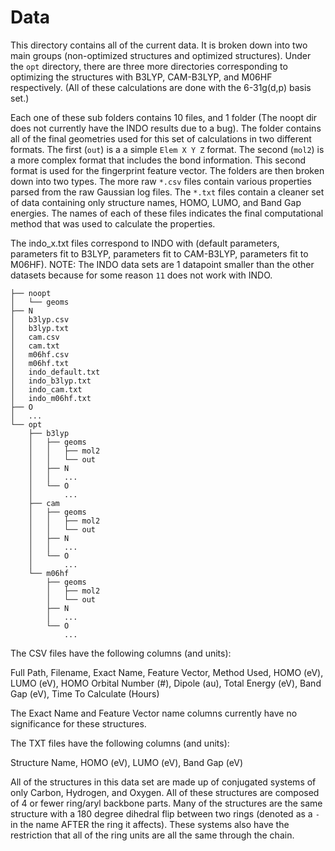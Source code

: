 Data
====

This directory contains all of the current data. It is broken down into two main groups (non-optimized structures and optimized structures).
Under the `opt` directory, there are three more directories corresponding to optimizing the structures with B3LYP, CAM-B3LYP, and M06HF respectively. (All of these calculations are done with the 6-31g(d,p) basis set.)

Each one of these sub folders contains 10 files, and 1 folder (The noopt dir does not currently have the INDO results due to a bug). The folder contains all of the final geometries used for this set of calculations in two different formats. The first (`out`) is a a simple `Elem X Y Z` format. The second (`mol2`) is a more complex format that includes the bond information. This second format is used for the fingerprint feature vector. The folders are then broken down into two types. The more raw `*.csv` files contain various properties parsed from the raw Gaussian log files. The `*.txt` files contain a cleaner set of data containing only structure names, HOMO, LUMO, and Band Gap energies. The names of each of these files indicates the final computational method that was used to calculate the properties.

The indo_x.txt files correspond to INDO with (default parameters, parameters fit to B3LYP, parameters fit to CAM-B3LYP, parameters fit to M06HF). NOTE: The INDO data sets are 1 datapoint smaller than the other datasets because for some reason `11` does not work with INDO.


	├── noopt
	│   └── geoms
	├── N
	│	b3lyp.csv
	│	b3lyp.txt
	│	cam.csv
	│	cam.txt
	│	m06hf.csv
	│	m06hf.txt
	│	indo_default.txt
	│	indo_b3lyp.txt
	│	indo_cam.txt
	│	indo_m06hf.txt
	├── O
	│	...
	└── opt
		├── b3lyp
		│	├── geoms
		│	│	├── mol2
		│	│	└── out
		│	├── N
		│	│	...
		│	└── O
		│		...
		├── cam
		│	├── geoms
		│	│	├── mol2
		│	│	└── out
		│	├── N
		│	│	...
		│	└── O
		│		...
		└── m06hf
			├── geoms
			│	├── mol2
			│	└── out
			├── N
			│	...
			└── O
				...


The CSV files have the following columns (and units):

Full Path, Filename, Exact Name, Feature Vector, Method Used, HOMO (eV), LUMO (eV), HOMO Orbital Number (#), Dipole (au), Total Energy (eV), Band Gap (eV), Time To Calculate (Hours)

The Exact Name and Feature Vector name columns currently have no significance for these structures.


The TXT files have the following columns (and units):

Structure Name, HOMO (eV), LUMO (eV), Band Gap (eV)


All of the structures in this data set are made up of conjugated systems of only Carbon, Hydrogen, and Oxygen. All of these structures are composed of 4 or fewer ring/aryl backbone parts. Many of the structures are the same structure with a 180 degree dihedral flip between two rings (denoted as a `-` in the name AFTER the ring it affects). These systems also have the restriction that all of the ring units are all the same through the chain.



